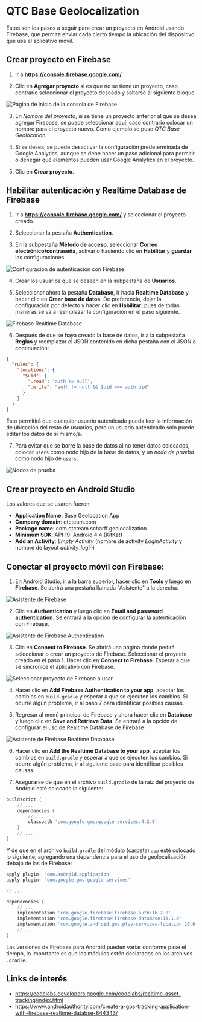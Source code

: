 # QTC Base Geolocalization

Estos son los pasos a seguir para crear un proyecto en Android usando Firebase, que permita enviar cada cierto tiempo la ubicación del dispositivo que usa el aplicativo móvil.

## Crear proyecto en Firebase

1. Ir a **https://console.firebase.google.com/**

2. Clic en **Agregar proyecto** si es que no se tiene un proyecto, caso contrario seleccionar el proyecto deseado y saltarse al siguiente bloque.

![Página de inicio de la consola de Firebase](img/console-start.png)

3. En *Nombre del proyecto*, si se tiene un proyecto anterior al que se desea agregar Firebase, se puede seleccionar aquí, caso contrario colocar un nombre para el proyecto nuevo. Como ejemplo se puso *QTC Base Geolocation*.

4. Si se desea, se puede desactivar la configuración predeterminada de Google Analytics, aunque se debe hacer un paso adicional para permitir o denegar qué elementos pueden usar Google Analytics en el proyecto.

5. Clic en **Crear proyecto**.

## Habilitar autenticación y Realtime Database de Firebase

1. Ir a **https://console.firebase.google.com/** y seleccionar el proyecto creado.

2. Seleccionar la pestaña **Authentication**.

3. En la subpestaña **Método de acceso**, seleccionar **Correo electrónico/contraseña**, activarlo haciendo clic en **Habilitar** y **guardar** las configuraciones.

![Configuración de autenticación con Firebase](img/console-auth.png)

4. Crear los usuarios que se deseen en la subpestaña de **Usuarios**.

5. Seleccionar ahora la pestaña **Database**, ir hacia **Realtime Database** y hacer clic en **Crear base de datos**. De preferencia, dejar la configuración por defecto y hacer clic en **Habilitar**, pues de todas maneras se va a reemplazar la configuración en el paso siguiente.

![Firebase Realtime Database](img/console-db-create.png)

6. Después de que se haya creado la base de datos, ir a la subpestaña **Reglas** y reemplazar el JSON contenido en dicha pestaña con el JSON a continuación:

```JSON
{
  "rules": {
    "locations": {
      "$uid": {
        ".read": "auth != null",
        ".write": "auth != null && $uid === auth.uid"
      }
    }
  }
}
```
Esto permitirá que cualquier usuario autenticado pueda leer la información de ubicación del resto de usuarios, pero un usuario autenticado solo puede editar los datos de sí mismo/a.

7. Para evitar que se borre la base de datos al no tener datos colocados, colocar `users` como nodo hijo de la base de datos, y un *nodo de prueba* como nodo hijo de `users`.

![Nodos de prueba](img/console-db-data.png)

## Crear proyecto en Android Studio

Los valores que se usaron fueron:
- **Application Name**: Base Geolocation App
- **Company domain**: qtcteam.com
- **Package name**: com.qtcteam.scharff.geolocalization
- **Minimum SDK**: API 19: Android 4.4 (KitKat)
- **Add an Activity**: *Empty Activity* (nombre de activity *LoginActivity* y nombre de layout *activity_login*)

## Conectar el proyecto móvil con Firebase:

1. En Android Studio, ir a la barra superior, hacer clic en **Tools** y luego en **Firebase**. Se abrirá una pestaña llamada "Asistente" a la derecha.

![Asistente de Firebase](img/android-firebase.png)

2. Clic en **Authentication** y luego clic en **Email and password authentication**. Se entrará a la opción de configurar la autenticación con Firebase.

![Asistente de Firebase Authentication](img/android-auth.png)

3. Clic en **Connect to Firebase**. Se abrirá una página donde pedirá seleccionar o crear un proyecto de Firebase. Seleccionar el proyecto creado en el paso 1. Hacer clic en **Connect to Firebase**. Esperar a que se sincronice el aplicativo con Firebase.

![Seleccionar proyecto de Firebase a usar](img/android-connect.png)

4. Hacer clic en **Add Firebase Authentication to your app**, aceptar los cambios en `build.gradle` y esperar a que se ejecuten los cambios. Si ocurre algún problema, ir al paso 7 para identificar posibles causas.

5. Regresar al menú principal de Firebase y ahora hacer clic en **Database** y luego clic en **Save and Retrieve Data**. Se entrará a la opción de configurar el uso de Realtime Database de Firebase.

![Asistente de Firebase Realtime Database](img/android-db.png)

6. Hacer clic en **Add the Realtime Database to your app**, aceptar los cambios en `build.gradle` y esperar a que se ejecuten los cambios. Si ocurre algún problema, ir al siguiente paso para identificar posibles causas.

7. Asegurarse de que en el archivo `build.gradle` de la raíz del proyecto de Android esté colocado lo siguiente:

```Groovy
buildscript {
    // ...
    dependencies {
        // ...
        classpath 'com.google.gms:google-services:4.2.0'
    }
    // ...
}
```

Y de que en el archivo `build.gradle` del módulo (carpeta) `app` esté colocado lo siguiente, agregando una dependencia para el uso de geolocalización debajo de las de Firebase:

```Groovy
apply plugin: 'com.android.application'
apply plugin: 'com.google.gms.google-services'

// ...

dependencies {
    // ...
    implementation 'com.google.firebase:firebase-auth:16.2.0'
    implementation 'com.google.firebase:firebase-database:16.1.0'
    implementation 'com.google.android.gms:play-services-location:16.0.0'
    // ...
}
```
Las versiones de Firebase para Android pueden variar conforme pase el tiempo, lo importante es que los módulos estén declarados en los archivos `.gradle`.

## Links de interés

- https://codelabs.developers.google.com/codelabs/realtime-asset-tracking/index.html
- https://www.androidauthority.com/create-a-gps-tracking-application-with-firebase-realtime-databse-844343/
